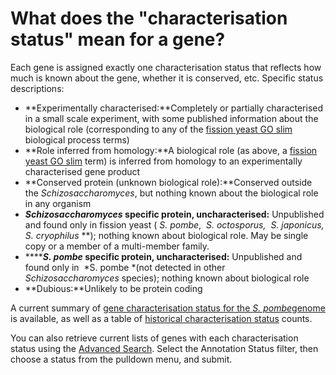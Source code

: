 # What does the "characterisation status" mean for a gene?
<!-- pombase_categories: Genome Statistics and Lists -->

Each gene is assigned exactly one characterisation status that reflects
how much is known about the gene, whether it is conserved, etc. Specific
status descriptions:

-   **Experimentally characterised:**Completely or partially
    characterised in a small scale experiment, with some published
    information about the biological role (corresponding to any of the
    [fission yeast GO     slim](/browse-curation/fission-yeast-go-slim-terms) biological
    process terms)
-   **Role inferred from homology:**A biological role (as above, a
    [fission yeast GO     slim](/browse-curation/fission-yeast-go-slim-terms) term) is inferred
    from homology to an experimentally characterised gene product
-   **Conserved protein (unknown biological role):**Conserved outside
    the *Schizosaccharomyces*, but nothing known about the biological
    role in any organism
-   ***Schizosaccharomyces* specific protein,
    uncharacterised:** Unpublished and found only in fission yeast ( *S.
    pombe*,  *S. octosporus,  *S. japonicus, S. cryophilus** **);
    nothing known about biological role. May be single copy or a member
    of a multi-member family.
-   *******S. pombe* **specific protein,
    uncharacterised**:** Unpublished and found only in  *S. pombe *(not
    detected in other  *Schizosaccharomyces* species); nothing known
    about biological role
-   **Dubious:**Unlikely to be protein coding

A current summary of [gene characterisation status for the *S. pombe*genome](/status/gene-characterisation) is available, as well as a
table of [historical characterisation status](/status/gene-characterisation-statistics-history) counts.

You can also retrieve current lists of genes with each characterisation
status using the [Advanced Search](/spombe/query/builder). Select the
Annotation Status filter, then choose a status from the pulldown menu,
and submit.

